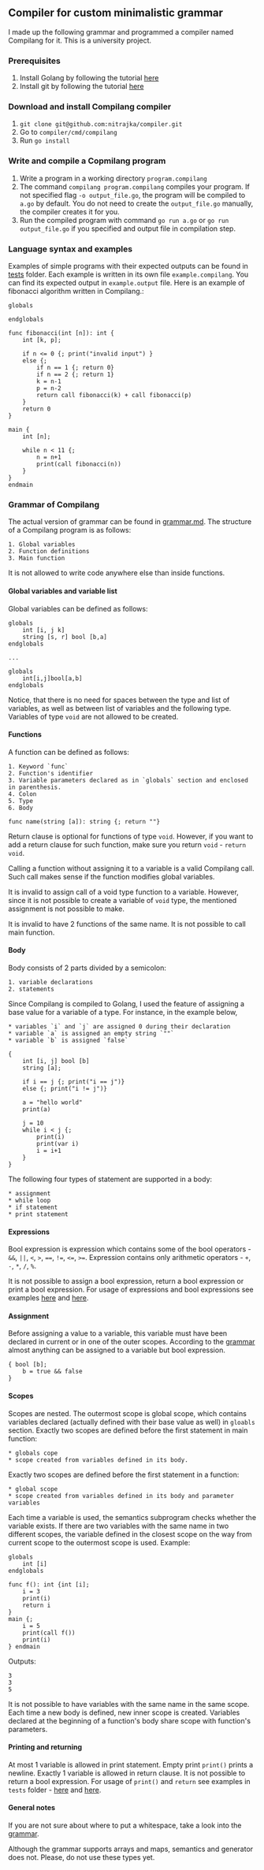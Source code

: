## Compiler for custom minimalistic grammar
I made up the following grammar and programmed a compiler named Compilang for it. This is a university project.

### Prerequisites
1. Install Golang by following the tutorial [here](https://golang.org/dl/)
2. Install git by following the tutorial [here](https://git-scm.com/book/en/v2/Getting-Started-Installing-Git)

### Download and install Compilang compiler
1. `git clone git@github.com:nitrajka/compiler.git`
2. Go to `compiler/cmd/compilang`
3. Run `go install` 

### Write and compile a Copmilang program
1. Write a program in a working directory `program.compilang`
2. The command `compilang program.compilang` compiles your program. If not specified flag `-o output_file.go`, the program will be compiled to `a.go` by default. You do not need to create the `output_file.go` manually, the compiler creates it for you.
3. Run the compiled program with command `go run a.go` or `go run output_file.go` if you specified and output file in compilation step.


### Language syntax and examples
Examples of simple programs with their expected outputs can be found in [tests](https://github.com/nitrajka/compiler/tree/master/tests) folder.
Each example is written in its own file `example.compilang`. You can find its expected output in `example.output` file.
Here is an example of fibonacci algorithm written in Compilang.:
```
globals

endglobals

func fibonacci(int [n]): int {
	int [k, p];
    
    if n <= 0 {; print("invalid input") }
    else {;
        if n == 1 {; return 0}
        if n == 2 {; return 1}
        k = n-1
        p = n-2
        return call fibonacci(k) + call fibonacci(p)
    }
    return 0
}

main { 
    int [n];
    
    while n < 11 {;
        n = n+1
        print(call fibonacci(n))
    }
}
endmain
```


### Grammar of Compilang
The actual version of grammar can be found in [grammar.md](https://github.com/nitrajka/compiler/blob/master/pkg/grammar.md).
The structure of a Compilang program is as follows:

    1. Global variables
    2. Function definitions
    3. Main function

It is not allowed to write code anywhere else than inside functions.
#### Global variables and variable list
Global variables can be defined as follows:

```
globals
    int [i, j k]
    string [s, r] bool [b,a]
endglobals

...

globals
    int[i,j]bool[a,b]
endglobals
```
Notice, that there is no need for spaces between the type and list of variables,
as well as between list of variables and the following type. Variables of type `void` are not allowed to be created.

#### Functions

A function can be defined as follows:

    1. Keyword `func`
    2. Function's identifier
    3. Variable parameters declared as in `globals` section and enclosed in parenthesis.
    4. Colon
    5. Type 
    6. Body
```
func name(string [a]): string {; return ""}
```
Return clause is optional for functions of type `void`. However, if you want to add a return clause for such function, make sure you return `void` - `return void`.

Calling a function without assigning it to a variable is a valid Compilang call. Such call makes sense if the function modifies global variables. 

It is invalid to assign call of a void type function to a variable. However, since it is not possible to create a variable of `void` type, the mentioned assignment is not possible to make.

It is invalid to have 2 functions of the same name. 
It is not possible to call main function.

#### Body
Body consists of 2 parts divided by a semicolon:

    1. variable declarations
    2. statements
    
Since Compilang is compiled to Golang, I used the feature of assigning a base value for a variable of a type.
For instance, in the example below, 

    * variables `i` and `j` are assigned 0 during their declaration
    * variable `a` is assigned an empty string `""`
    * variable `b` is assigned `false`
```
{
    int [i, j] bool [b]
    string [a];

    if i == j {; print("i == j")}
    else {; print("i != j")}

    a = "hello world"
    print(a)
    
    j = 10
    while i < j {;
        print(i)
        print(var i)
        i = i+1
    }
}
```
The following four types of statement are supported in a body:

    * assignment
    * while loop
    * if statement
    * print statement

#### Expressions
Bool expression is expression which contains some of the bool operators - `&&`, `||`, `<`, `>`, `==`, `!=`, `<=`, `>=`.
Expression contains only arithmetic operators - `+`, `-`, `*`, `/`, `%`.

It is not possible to assign a bool expression, return a bool expression or print a bool expression.
For usage of expressions and bool expressions see examples [here](https://github.com/nitrajka/compiler/blob/master/tests/expressions.compilang) and [here](https://github.com/nitrajka/compiler/blob/master/tests/bool_expressions.compilang).

#### Assignment
Before assigning a value to a variable, this variable must have been declared in current or in one of the outer scopes.
According to the [grammar](https://github.com/nitrajka/compiler/blob/master/pkg/grammar.md) almost anything can be assigned to a variable but bool expression.
```
{ bool [b];
    b = true && false
}
```

#### Scopes
Scopes are nested. The outermost scope is global scope, which contains variables declared (actually defined with their base value as well) in `gloabls` section.
Exactly two scopes are defined before the first statement in main function:
 
    * globals cope
    * scope created from variables defined in its body.
Exactly two scopes are defined before the first statement in a function:

    * global scope
    * scope created from variables defined in its body and parameter variables


Each time a variable is used, the semantics subprogram checks whether the variable exists. 
If there are two variables with the same name in two different scopes, the variable defined in the closest scope on the way from current scope to the outermost scope is used.
Example:
```
globals
    int [i]
endglobals

func f(): int {int [i];
    i = 3
    print(i)
    return i
}
main {;
    i = 5
    print(call f())
    print(i)
} endmain
```
Outputs: 
```
3
3
5
```

It is not possible to have variables with the same name in the same scope.
Each time a new body is defined, new inner scope is created. Variables declared at the beginning of a function's body share scope with function's parameters.

#### Printing and returning
At most 1 variable is allowed in print statement. Empty print `print()` prints a newline.
Exactly 1 variable is allowed in return clause. It is not possible to return a bool expression.
For usage of `print()` and `return` see examples in `tests` folder - [here](https://github.com/nitrajka/compiler/blob/master/tests/printing.compilang) and [here](https://github.com/nitrajka/compiler/blob/master/tests/returning.compilang).


#### General notes
If you are not sure about where to put a whitespace, take a look into the [grammar](https://github.com/nitrajka/compiler/blob/master/pkg/grammar.peg).

Although the grammar supports arrays and maps, semantics and generator does not. Please, do not use these types yet.